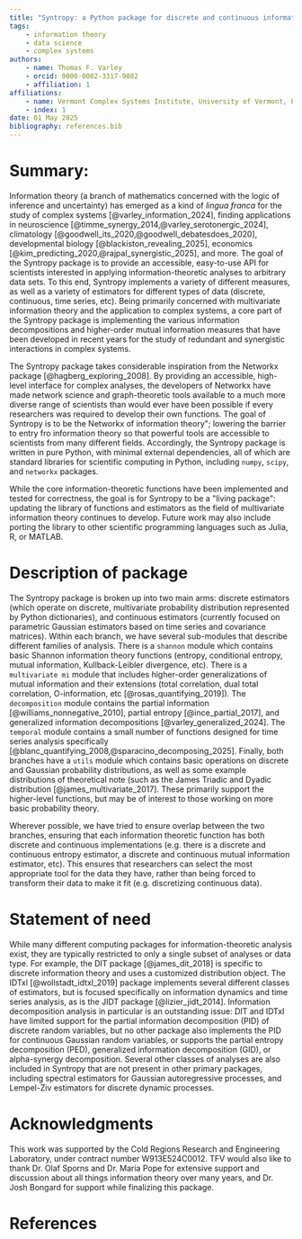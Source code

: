 ```yaml
---
title: "Syntropy: a Python package for discrete and continuous information theory."
tags:
    - information theory 
    - data science
    - complex systems 
authors:
    - name: Thomas F. Varley
    - orcid: 0000-0002-3317-9882 
    - affiliation: 1
affiliations:
    - name: Vermont Complex Systems Institute, University of Vermont, Burlington, VT, USA. 
    - index: 1
date: 01 May 2025
bibliography: references.bib
---
```


# Summary:
Information theory (a branch of mathematics concerned with the logic of inference and uncertainty) has emerged as a kind of *lingua franca* for the study of complex systems [@varley_information_2024], finding applications in neuroscience [@timme_synergy_2014,@varley_serotonergic_2024], climatology [@goodwell_its_2020,@goodwell_debatesdoes_2020], developmental biology [@blackiston_revealing_2025], economics [@kim_predicting_2020,@rajpal_synergistic_2025], and more. The goal of the Syntropy package is to provide an accessible, easy-to-use API for scientists interested in applying information-theoretic analyses to arbitrary data sets. To this end, Syntropy implements a variety of different measures, as well as a variety of estimators for different types of data (discrete, continuous, time series, etc). Being primarily concerned with multivariate information theory and the application to complex systems, a core part of the Syntropy package is implementing the various information decompositions and higher-order mutual information measures that have been developed in recent years for the study of redundant and synergistic interactions in complex systems. 

The Syntropy package takes considerable inspiration from the Networkx package [@hagberg_exploring_2008]. By providing an accessible, high-level interface for complex analyses, the developers of Networkx have made network science and graph-theoretic tools available to a much more diverse range of scientists than would ever have been possible if every researchers was required to develop their own functions. The goal of Syntropy is to be the Networkx of information theory"; lowering the barrier to entry fro information theory so that powerful tools are accessible to scientists from many different fields. Accordingly, the Syntropy package is written in pure Python, with minimal external dependencies, all of which are standard libraries for scientific computing in Python, including ``numpy``, ``scipy``, and ``networkx`` packages. 

While the core information-theoretic functions have been implemented and tested for correctness, the goal is for Syntropy to be a "living package": updating the library of functions and estimators as the field of multivariate information theory continues to develop. Future work may also include porting the library to other scientific programming languages such as Julia, R, or MATLAB. 

# Description of package
The Syntropy package is broken up into two main arms: discrete estimators (which operate on discrete, multivariate probability distribution represented by Python dictionaries), and continuous estimators (currently focused on parametric Gaussian estimators based on time series and covariance matrices). Within each branch, we have several sub-modules that describe different families of analysis. There is a ``shannon`` module which contains basic Shannon information theory functions (entropy, conditional entropy, mutual information, Kullback-Leibler divergence, etc). There is a ``multivariate mi`` module that includes higher-order generalizations of mutual information and their extensions (total correlation, dual total correlation, O-information, etc [@rosas_quantifying_2019]). The ``decomposition`` module contains the partial information [@williams_nonnegative_2010], partial entropy [@ince_partial_2017], and generalized information decompositions [@varley_generalized_2024]. The ``temporal`` module contains a small number of functions designed for time series analysis specifically [@blanc_quantifying_2008,@sparacino_decomposing_2025]. Finally, both branches have a ``utils`` module which contains basic operations on discrete and Gaussian probability distributions, as well as some example distributions of theoretical note (such as the James Triadic and Dyadic distribution [@james_multivariate_2017]. These primarily support the higher-level functions, but may be of interest to those working on more basic probability theory.

Wherever possible, we have tried to ensure overlap between the two branches, ensuring that each information theoretic function has both discrete and continuous implementations (e.g. there is a discrete and continuous entropy estimator, a discrete and continuous mutual information estimator, etc). This ensures that researchers can select the most appropriate tool for the data they have, rather than being forced to transform their data to make it fit (e.g. discretizing continuous data). 

# Statement of need
While many different computing packages for information-theoretic analysis exist, they are typically restricted to only a single subset of analyses or data type. For example, the DIT package [@james_dit_2018] is specific to discrete information theory and uses a customized distribution object. The IDTxl [@wollstadt_idtxl_2019] package implements several different classes of estimators, but is focused specifically on information dynamics and time series analysis, as is the JIDT package [@lizier_jidt_2014]. Information decomposition analysis in particular is an outstanding issue: DIT and IDTxl have limited support for the partial information decomposition (PID) of discrete random variables, but no other package also implements the PID for continuous Gaussian random variables, or supports the partial entropy decomposition (PED), generalized information decomposition (GID), or alpha-synergy decomposition. Several other classes of analyses are also included in Syntropy that are not present in other primary packages, including spectral estimators for Gaussian autoregressive processes, and Lempel-Ziv estimators for discrete dynamic processes. 
 
# Acknowledgments 
This work was supported by the Cold Regions Research and Engineering Laboratory, under contract number W913E524C0012. TFV would also like to thank Dr. Olaf Sporns and Dr. Maria Pope for extensive support and discussion about all things information theory over many years, and Dr. Josh Bongard for support while finalizing this package. 

# References
